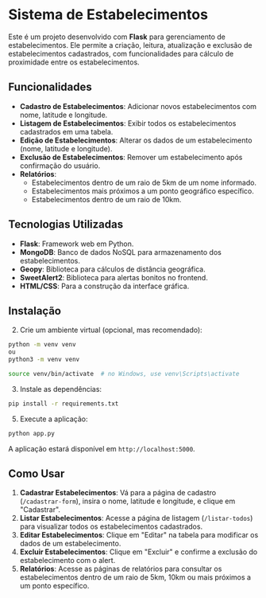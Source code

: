 
# Sistema de Estabelecimentos

Este é um projeto desenvolvido com **Flask** para gerenciamento de estabelecimentos. Ele permite a criação, leitura, atualização e exclusão de estabelecimentos cadastrados, com funcionalidades para cálculo de proximidade entre os estabelecimentos.

## Funcionalidades

- **Cadastro de Estabelecimentos**: Adicionar novos estabelecimentos com nome, latitude e longitude.
- **Listagem de Estabelecimentos**: Exibir todos os estabelecimentos cadastrados em uma tabela.
- **Edição de Estabelecimentos**: Alterar os dados de um estabelecimento (nome, latitude e longitude).
- **Exclusão de Estabelecimentos**: Remover um estabelecimento após confirmação do usuário.
- **Relatórios**:
  - Estabelecimentos dentro de um raio de 5km de um nome informado.
  - Estabelecimentos mais próximos a um ponto geográfico específico.
  - Estabelecimentos dentro de um raio de 10km.

## Tecnologias Utilizadas

- **Flask**: Framework web em Python.
- **MongoDB**: Banco de dados NoSQL para armazenamento dos estabelecimentos.
- **Geopy**: Biblioteca para cálculos de distância geográfica.
- **SweetAlert2**: Biblioteca para alertas bonitos no frontend.
- **HTML/CSS**: Para a construção da interface gráfica.

## Instalação

2. Crie um ambiente virtual (opcional, mas recomendado):

```bash
python -m venv venv
ou 
python3 -m venv venv

source venv/bin/activate  # no Windows, use venv\Scripts\activate
```

3. Instale as dependências:

```bash
pip install -r requirements.txt
```

5. Execute a aplicação:

```bash
python app.py
```

A aplicação estará disponível em `http://localhost:5000`.

## Como Usar

1. **Cadastrar Estabelecimentos**: Vá para a página de cadastro (`/cadastrar-form`), insira o nome, latitude e longitude, e clique em "Cadastrar".
2. **Listar Estabelecimentos**: Acesse a página de listagem (`/listar-todos`) para visualizar todos os estabelecimentos cadastrados.
3. **Editar Estabelecimentos**: Clique em "Editar" na tabela para modificar os dados de um estabelecimento.
4. **Excluir Estabelecimentos**: Clique em "Excluir" e confirme a exclusão do estabelecimento com o alert.
5. **Relatórios**: Acesse as páginas de relatórios para consultar os estabelecimentos dentro de um raio de 5km, 10km ou mais próximos a um ponto específico.
